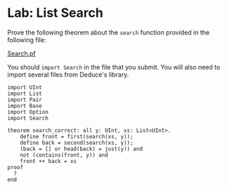 # Lab: List Search

Prove the following theorem about the `search` function provided in the
following file:

[Search.pf](./Search.pf)

You should `import Search` in the file that you submit.
You will also need to import several files from Deduce's library.


```
import UInt
import List
import Pair
import Base
import Option
import Search

theorem search_correct: all y: UInt, xs: List<UInt>.
    define front = first(search(xs, y));
    define back = second(search(xs, y));
    (back = [] or head(back) = just(y)) and
    not (contains(front, y)) and
    front ++ back = xs 
proof
  ?
end
```



